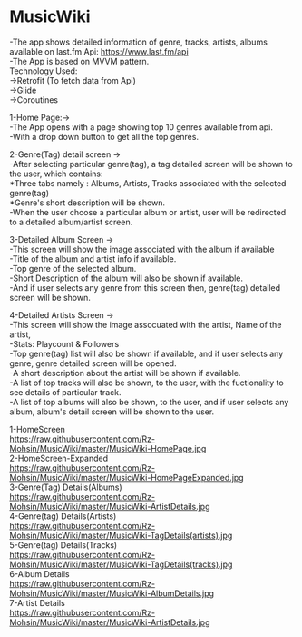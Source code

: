 # MusicWiki
-The app shows detailed information of genre, tracks, artists, albums available on last.fm Api: https://www.last.fm/api  
-The App is based on MVVM pattern.  
Technology Used:  
    ->Retrofit (To fetch data from Api)  
    ->Glide  
    ->Coroutines  


1-Home Page:->  
    -The App opens with a page showing top 10 genres available from api.  
    -With a drop down button to get all the top genres.  
    
2-Genre(Tag) detail screen ->  
    -After selecting particular genre(tag), a tag detailed screen will be shown to the user, which contains:  
       *Three tabs namely : Albums, Artists, Tracks associated with the selected genre(tag)  
       *Genre's short description will be shown.  
    -When the user choose a particular album or artist, user will be redirected to a detailed album/artist screen.  
    
3-Detailed Album Screen ->  
    -This screen will show the image associated with the album if available  
    -Title of the album and artist info if available.  
    -Top genre of the selected album.  
    -Short Description of the album will also be shown if available.  
    -And if user selects any genre from this screen then, genre(tag) detailed screen will be shown.  

4-Detailed Artists Screen ->   
    -This screen will show the image assocuated with the artist, Name of the artist,   
    -Stats: Playcount & Followers  
    -Top genre(tag) list will also be shown if available, and if user selects any genre, genre detailed screen will be opened.  
    -A short description about the artist will be shown if available.  
    -A list of top tracks will also be shown, to the user, with the fuctionality to see details of particular track.  
    -A list of top albums will also be shown, to the user, and if user selects any album, album's detail screen will be shown to the user.  
    
1-HomeScreen  
https://raw.githubusercontent.com/Rz-Mohsin/MusicWiki/master/MusicWiki-HomePage.jpg  
2-HomeScreen-Expanded  
https://raw.githubusercontent.com/Rz-Mohsin/MusicWiki/master/MusicWiki-HomePageExpanded.jpg  
3-Genre(Tag) Details(Albums)  
https://raw.githubusercontent.com/Rz-Mohsin/MusicWiki/master/MusicWiki-ArtistDetails.jpg  
4-Genre(tag) Details(Artists)  
https://raw.githubusercontent.com/Rz-Mohsin/MusicWiki/master/MusicWiki-TagDetails(artists).jpg  
5-Genre(tag) Details(Tracks)  
https://raw.githubusercontent.com/Rz-Mohsin/MusicWiki/master/MusicWiki-TagDetails(tracks).jpg  
6-Album Details  
https://raw.githubusercontent.com/Rz-Mohsin/MusicWiki/master/MusicWiki-AlbumDetails.jpg  
7-Artist Details  
https://raw.githubusercontent.com/Rz-Mohsin/MusicWiki/master/MusicWiki-ArtistDetails.jpg  



   
    
